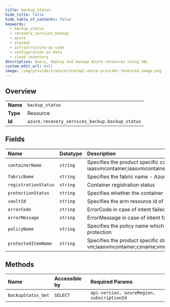 ```yaml
---
title: backup_status
hide_title: false
hide_table_of_contents: false
keywords:
  - backup_status
  - recovery_services_backup
  - azure    
  - stackql
  - infrastructure-as-code
  - configuration-as-data
  - cloud inventory
description: Query, deploy and manage Azure resources using SQL
custom_edit_url: null
image: /img/providers/azure/stackql-azure-provider-featured-image.png
---
```

  
    

## Overview
<table><tbody>
<tr><td><b>Name</b></td><td><code>backup_status</code></td></tr>
<tr><td><b>Type</b></td><td>Resource</td></tr>
<tr><td><b>Id</b></td><td><code>azure.recovery_services_backup.backup_status</code></td></tr>
</tbody></table>

## Fields
| Name | Datatype | Description |
|:-----|:---------|:------------|
| `containerName` | `string` | Specifies the product specific container name. E.g. iaasvmcontainer;iaasvmcontainer;csname;vmname. |
| `fabricName` | `string` | Specifies the fabric name - Azure or AD |
| `registrationStatus` | `string` | Container registration status |
| `protectionStatus` | `string` | Specifies whether the container is registered or not |
| `vaultId` | `string` | Specifies the arm resource id of the vault |
| `errorCode` | `string` | ErrorCode in case of intent failed |
| `errorMessage` | `string` | ErrorMessage in case of intent failed. |
| `policyName` | `string` | Specifies the policy name which is used for protection |
| `protectedItemName` | `string` | Specifies the product specific ds name. E.g. vm;iaasvmcontainer;csname;vmname. |
## Methods
| Name | Accessible by | Required Params |
|:-----|:--------------|:----------------|
| `BackupStatus_Get` | `SELECT` | `api-version, azureRegion, subscriptionId` |
